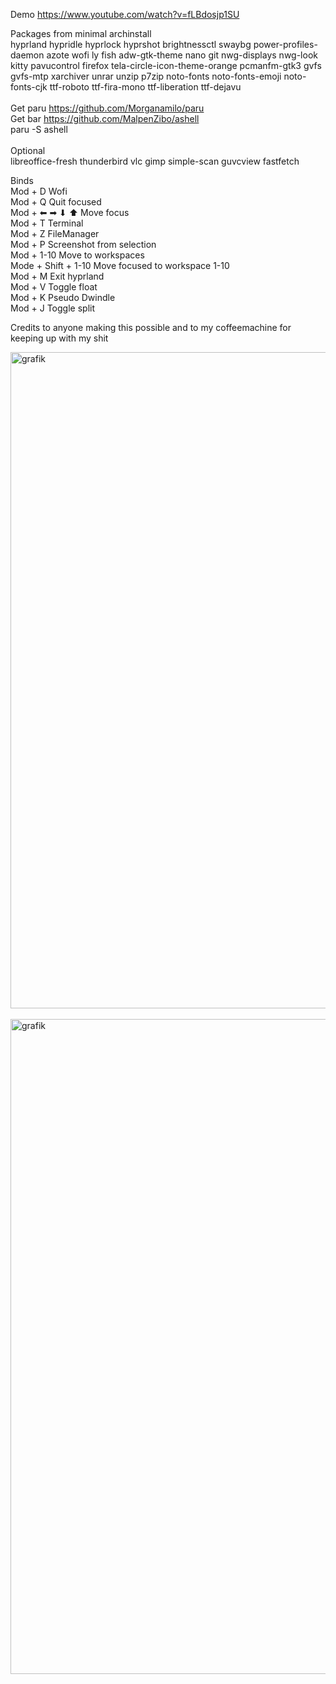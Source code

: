 Demo
https://www.youtube.com/watch?v=fLBdosjp1SU

Packages from minimal archinstall 
<br/>
hyprland hypridle hyprlock hyprshot brightnessctl swaybg power-profiles-daemon azote wofi ly fish adw-gtk-theme nano git nwg-displays nwg-look kitty pavucontrol firefox tela-circle-icon-theme-orange pcmanfm-gtk3 gvfs gvfs-mtp xarchiver unrar unzip p7zip noto-fonts noto-fonts-emoji noto-fonts-cjk ttf-roboto ttf-fira-mono ttf-liberation ttf-dejavu 
<br/>
<br/>
Get paru https://github.com/Morganamilo/paru <br/>
Get bar https://github.com/MalpenZibo/ashell <br/>
paru -S ashell
<br/>
<br/>
Optional
<br/>
libreoffice-fresh thunderbird vlc gimp simple-scan guvcview fastfetch
<br/>

Binds
<br/>
Mod + D Wofi
<br/>
Mod + Q Quit focused
<br/>
Mod + ⬅ ➡  ⬇ ⬆  Move focus
<br/>
Mod + T Terminal
<br/>
Mod + Z FileManager
<br/>
Mod + P Screenshot from selection
<br/>
Mod + 1-10 Move to workspaces
<br/>
Mode + Shift + 1-10 Move focused to workspace 1-10
<br/>
Mod + M Exit hyprland
<br/>
Mod + V Toggle float
<br/>
Mod + K Pseudo Dwindle
<br/>
Mod + J Toggle split

Credits to anyone making this possible and to my coffeemachine for keeping up with my shit

<img width="1680" height="1050" alt="grafik" src="https://github.com/user-attachments/assets/d4d39e7e-09c8-40dc-8eae-440d4b38cf42" />
<br/><br/>
<img width="1680" height="1048" alt="grafik" src="https://github.com/user-attachments/assets/7f682f66-c6bb-4b90-86e4-3fa2e7737c89" />
